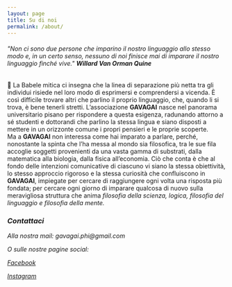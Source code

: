 ```yaml
---
layout: page
title: Su di noi
permalink: /about/
---
```


###### _"Non ci sono due persone che imparino il nostro linguaggio allo stesso modo e, in un certo senso, nessuno di noi finisce mai di imparare il nostro linguaggio finché vive."_     **Willard Van Orman Quine**

:camel:
La Babele mitica ci insegna che la linea di separazione più netta tra gli individui risiede nel loro modo di esprimersi e comprendersi a vicenda. È così difficile trovare altri che parlino il proprio linguaggio, che, quando li si trova, è bene tenerli stretti. L’associazione <b>GAVAGAI</b> nasce nel panorama universitario pisano per rispondere a questa esigenza, radunando attorno a sé studenti e dottorandi che parlino la stessa lingua e siano disposti a mettere in un orizzonte comune i propri pensieri e le proprie scoperte.
	<br>Ma a <b>GAVAGAI</b> non interessa come hai imparato a parlare, perché, nonostante la spinta che l’ha messa al mondo sia filosofica, tra le sue fila accoglie soggetti provenienti da una vasta gamma di substrati, dalla matematica alla biologia, dalla fisica all’economia. Ciò che conta è che al fondo delle intenzioni comunicative di ciascuno vi siano la stessa obiettività, lo stesso approccio rigoroso e la stessa curiosità che confluiscono in <b>GAVAGAI</b>, impiegate per cercare di raggiungere ogni volta una risposta più fondata; per cercare ogni giorno di imparare qualcosa di nuovo sulla meravigliosa struttura che anima <em>filosofia della scienza, logica, filosofia del linguaggio e filosofia della mente.

### Contattaci

Alla nostra mail: _gavagai.phi@gmail.com_

O sulle nostre pagine social:

[Facebook](http://facebook.com/gavagai.phi)

[Instagram](http://instagram.com/gavagai.phi)


